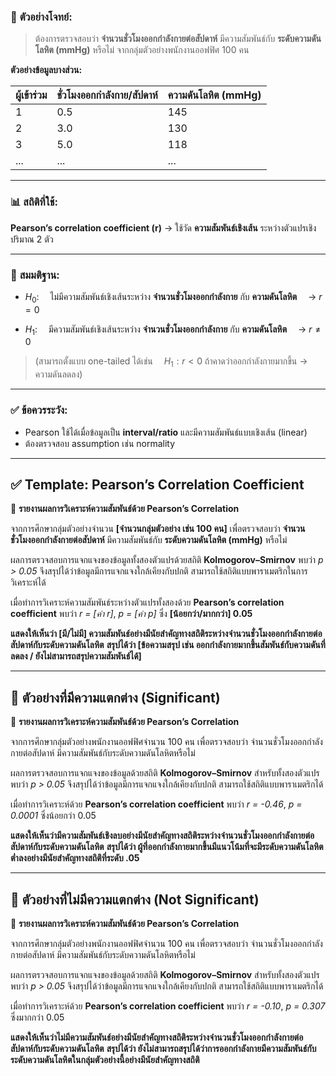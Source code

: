 ### 🧪 **ตัวอย่างโจทย์:**

> ต้องการตรวจสอบว่า **จำนวนชั่วโมงออกกำลังกายต่อสัปดาห์**
> มีความสัมพันธ์กับ **ระดับความดันโลหิต (mmHg)** หรือไม่
> จากกลุ่มตัวอย่างพนักงานออฟฟิศ 100 คน

**ตัวอย่างข้อมูลบางส่วน:**

| ผู้เข้าร่วม | ชั่วโมงออกกำลังกาย/สัปดาห์ | ความดันโลหิต (mmHg) |
| ----------- | -------------------------- | ------------------- |
| 1           | 0.5                        | 145                 |
| 2           | 3.0                        | 130                 |
| 3           | 5.0                        | 118                 |
| ...         | ...                        | ...                 |

---

### 📊 **สถิติที่ใช้:**

**Pearson’s correlation coefficient (r)**
→ ใช้วัด **ความสัมพันธ์เชิงเส้น** ระหว่างตัวแปรเชิงปริมาณ 2 ตัว

---

### 📌 **สมมติฐาน:**

* $H_0$:
   ไม่มีความสัมพันธ์เชิงเส้นระหว่าง **จำนวนชั่วโมงออกกำลังกาย** กับ **ความดันโลหิต**
   → $r = 0$

* $H_1$:
   มีความสัมพันธ์เชิงเส้นระหว่าง **จำนวนชั่วโมงออกกำลังกาย** กับ **ความดันโลหิต**
   → $r \ne 0$

> (สามารถตั้งแบบ one-tailed ได้เช่น
>  $H_1: r < 0$ ถ้าคาดว่าออกกำลังกายมากขึ้น → ความดันลดลง)

---

### ✅ **ข้อควรระวัง:**

* Pearson ใช้ได้เมื่อข้อมูลเป็น **interval/ratio** และมีความสัมพันธ์แบบเชิงเส้น (linear)
* ต้องตรวจสอบ assumption เช่น normality

---

## ✅ **Template: Pearson’s Correlation Coefficient**

📄 **รายงานผลการวิเคราะห์ความสัมพันธ์ด้วย Pearson’s Correlation**

จากการศึกษากลุ่มตัวอย่างจำนวน **\[จำนวนกลุ่มตัวอย่าง เช่น 100 คน]** เพื่อตรวจสอบว่า **จำนวนชั่วโมงออกกำลังกายต่อสัปดาห์** มีความสัมพันธ์กับ **ระดับความดันโลหิต (mmHg)** หรือไม่

ผลการตรวจสอบการแจกแจงของข้อมูลทั้งสองตัวแปรด้วยสถิติ **Kolmogorov–Smirnov** พบว่า *p > 0.05*
จึงสรุปได้ว่าข้อมูลมีการแจกแจงใกล้เคียงกับปกติ สามารถใช้สถิติแบบพาราเมตริกในการวิเคราะห์ได้

เมื่อทำการวิเคราะห์ความสัมพันธ์ระหว่างตัวแปรทั้งสองด้วย **Pearson’s correlation coefficient**
พบว่า *r = \[ค่า r]*, *p = \[ค่า p]* ซึ่ง **\[น้อยกว่า/มากกว่า] 0.05**

**แสดงให้เห็นว่า \[มี/ไม่มี] ความสัมพันธ์อย่างมีนัยสำคัญทางสถิติระหว่างจำนวนชั่วโมงออกกำลังกายต่อสัปดาห์กับระดับความดันโลหิต**
**สรุปได้ว่า \[ข้อความสรุป เช่น ออกกำลังกายมากขึ้นสัมพันธ์กับความดันที่ลดลง / ยังไม่สามารถสรุปความสัมพันธ์ได้]**

---

## 🎯 **ตัวอย่างที่มีความแตกต่าง (Significant)**

📄 **รายงานผลการวิเคราะห์ความสัมพันธ์ด้วย Pearson’s Correlation**

จากการศึกษากลุ่มตัวอย่างพนักงานออฟฟิศจำนวน 100 คน เพื่อตรวจสอบว่า จำนวนชั่วโมงออกกำลังกายต่อสัปดาห์ มีความสัมพันธ์กับระดับความดันโลหิตหรือไม่

ผลการตรวจสอบการแจกแจงของข้อมูลด้วยสถิติ **Kolmogorov–Smirnov** สำหรับทั้งสองตัวแปรพบว่า *p > 0.05*
จึงสรุปได้ว่าข้อมูลมีการแจกแจงใกล้เคียงกับปกติ สามารถใช้สถิติแบบพาราเมตริกได้

เมื่อทำการวิเคราะห์ด้วย **Pearson’s correlation coefficient**
พบว่า *r = -0.46*, *p = 0.0001* ซึ่งน้อยกว่า 0.05

**แสดงให้เห็นว่ามีความสัมพันธ์เชิงลบอย่างมีนัยสำคัญทางสถิติระหว่างจำนวนชั่วโมงออกกำลังกายต่อสัปดาห์กับระดับความดันโลหิต**
**สรุปได้ว่า ผู้ที่ออกกำลังกายมากขึ้นมีแนวโน้มที่จะมีระดับความดันโลหิตต่ำลงอย่างมีนัยสำคัญทางสถิติที่ระดับ .05**

---

## 🎯 **ตัวอย่างที่ไม่มีความแตกต่าง (Not Significant)**

📄 **รายงานผลการวิเคราะห์ความสัมพันธ์ด้วย Pearson’s Correlation**

จากการศึกษากลุ่มตัวอย่างพนักงานออฟฟิศจำนวน 100 คน เพื่อตรวจสอบว่า จำนวนชั่วโมงออกกำลังกายต่อสัปดาห์ มีความสัมพันธ์กับระดับความดันโลหิตหรือไม่

ผลการตรวจสอบการแจกแจงของข้อมูลด้วยสถิติ **Kolmogorov–Smirnov** สำหรับทั้งสองตัวแปรพบว่า *p > 0.05*
จึงสรุปได้ว่าข้อมูลมีการแจกแจงใกล้เคียงกับปกติ สามารถใช้สถิติแบบพาราเมตริกได้

เมื่อทำการวิเคราะห์ด้วย **Pearson’s correlation coefficient**
พบว่า *r = -0.10*, *p = 0.307* ซึ่งมากกว่า 0.05

**แสดงให้เห็นว่าไม่มีความสัมพันธ์อย่างมีนัยสำคัญทางสถิติระหว่างจำนวนชั่วโมงออกกำลังกายต่อสัปดาห์กับระดับความดันโลหิต**
**สรุปได้ว่า ยังไม่สามารถสรุปได้ว่าการออกกำลังกายมีความสัมพันธ์กับระดับความดันโลหิตในกลุ่มตัวอย่างนี้อย่างมีนัยสำคัญทางสถิติ**
